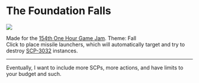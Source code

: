 # The Foundation Falls

![](https://gitea.guard13007.com/Guard13007/1hrgj154-The-Foundation-Falls/raw/branch/master/screenshots/The%20horrors%20of%20SCP-3032.png)

Made for the [154th One Hour Game Jam](http://onehourgamejam.com/?page=jam&jam=154). Theme: Fall<br>
Click to place missile launchers, which will automatically target and try to
destroy [SCP-3032](http://www.scp-wiki.net/scp-3032) instances.

----

Eventually, I want to include more SCPs, more actions, and have limits to your
budget and such.
